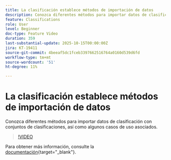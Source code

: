 ```yaml
---
title: La clasificación establece métodos de importación de datos
description: Conozca diferentes métodos para importar datos de clasificación con conjuntos de clasificaciones, así como algunos casos de uso asociados.
feature: Classifications
role: User
level: Beginner
doc-type: Feature Video
duration: 359
last-substantial-update: 2025-10-15T00:00:00Z
jira: KT-19411
source-git-commit: 4beeaf5dc1fceb3397662516764a0160d539d6fd
workflow-type: tm+mt
source-wordcount: '51'
ht-degree: 11%

---
```



# La clasificación establece métodos de importación de datos

Conozca diferentes métodos para importar datos de clasificación con conjuntos de clasificaciones, así como algunos casos de uso asociados.

>[!VIDEO](https://video.tv.adobe.com/v/3475831/?captions=spa&learn=on&enablevpops)

Para obtener más información, consulte la [documentación](https://experienceleague.adobe.com/es/docs/analytics/components/classifications/sets/overview){target="_blank"}.
